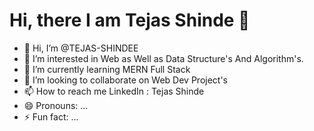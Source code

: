 # Hi, there I am Tejas Shinde 👋

- 👋 Hi, I’m @TEJAS-SHINDEE
- 👀 I’m interested in Web as Well as Data Structure's And Algorithm's.
- 🌱 I’m currently learning MERN Full Stack
- 💞️ I’m looking to collaborate on Web Dev Project's
- 📫 How to reach me LinkedIn : Tejas Shinde
- 😄 Pronouns: ...
- ⚡ Fun fact: ...

<!---
TEJAS-SHINDEE/TEJAS-SHINDEE is a ✨ special ✨ repository because its `README.md` (this file) appears on your GitHub profile.
You can click the Preview link to take a look at your changes.
--->
